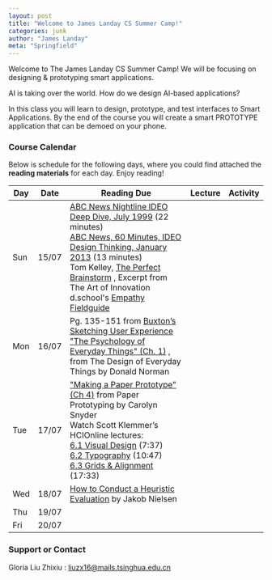 ```yaml
---
layout: post
title: "Welcome to James Landay CS Summer Camp!"
categories: junk
author: "James Landay"
meta: "Springfield"
---
```


Welcome to The James Landay CS Summer Camp! We will be focusing on designing & prototyping smart applications.

AI is taking over the world. How do we design AI-based applications?

In this class you will learn to design, prototype, and test interfaces to Smart Applications. By the end of the course you will create a smart PROTOTYPE application that can be demoed on your phone. 

### Course Calendar

Below is schedule for the following days, where you could find attached the **reading materials** for each day. Enjoy reading!


| Day    | Date     | Reading Due         | Lecture                  | Activity             |
| ------ | -------- | ------------------- | ------------------------ | -------------------- |
| Sun    | 15/07    | [ABC News Nightline IDEO Deep Dive, July 1999](http://hci.stanford.edu/courses/cs147/2017/au/videos/ABCNews-Nightline_IDEO_July1999.mp4) (22 minutes)  <br> [ABC News, 60 Minutes, IDEO Design Thinking, January 2013](http://hci.stanford.edu/courses/cs147/2017/au/videos/60Minutes_IDEO_January2013.mp4) (13 minutes)    <br> Tom Kelley, [The Perfect Brainstorm](https://github.com/china-teaching/viax-summer-2018/blob/master/Kelley_TheArtOfInnovation_Chapter4ThePerfectBrainstorm.pdf) , Excerpt from The Art of Innovation  <br> d.school's  [Empathy Fieldguide](https://github.com/china-teaching/viax-summer-2018/blob/master/FIELDGUIDE-Screen-DTBC-March-2015-V2.pdf)      |          |   |
| Mon    | 16/07    | Pg. 135-151 from  [Buxton’s Sketching User Experience](https://github.com/china-teaching/viax-summer-2018/blob/master/Buxton_lowRes.pdf)   <br> ["The Psychology of Everyday Things" (Ch. 1)](https://github.com/china-teaching/viax-summer-2018/blob/master/Norman-Ch1.PDF)  , from The Design of Everyday Things by Donald Norman           |                |              |
| Tue    | 17/07    | ["Making a Paper Prototype" (Ch 4)](https://github.com/china-teaching/viax-summer-2018/blob/master/Snyder-Ch4.PDF)  from Paper Prototyping by Carolyn Snyder  <br> Watch Scott Klemmer’s HCIOnline lectures:  <br>  [6.1 Visual Design](https://www.youtube.com/watch?v=TIg8ab4PqbU&list=PLNtQfKgd43l2kR11FzLF2cXd_fp3kj7jD&index=3) (7:37)   <br>  [6.2 Typography](https://www.youtube.com/watch?v=82gp_2vqLTc&index=2&list=PLNtQfKgd43l2kR11FzLF2cXd_fp3kj7jD) (10:47)   <br>  [6.3 Grids & Alignment](https://www.youtube.com/watch?v=iV9FVoCCT74&list=PLNtQfKgd43l2kR11FzLF2cXd_fp3kj7jD&index=3) (17:33)     |        |          |
| Wed    | 18/07    | [How to Conduct a Heuristic Evaluation](http://www.useit.com/articles/how-to-conduct-a-heuristic-evaluation/)  by Jakob Nielsen       |          |         |
| Thu    | 19/07    |     |        |    |
| Fri    | 20/07    |     |       |    |




### Support or Contact
Gloria Liu Zhixiu : liuzx16@mails.tsinghua.edu.cn



